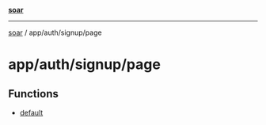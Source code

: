 [**soar**](../../../../README.md)

***

[soar](../../../../modules.md) / app/auth/signup/page

# app/auth/signup/page

## Functions

- [default](functions/default.md)

